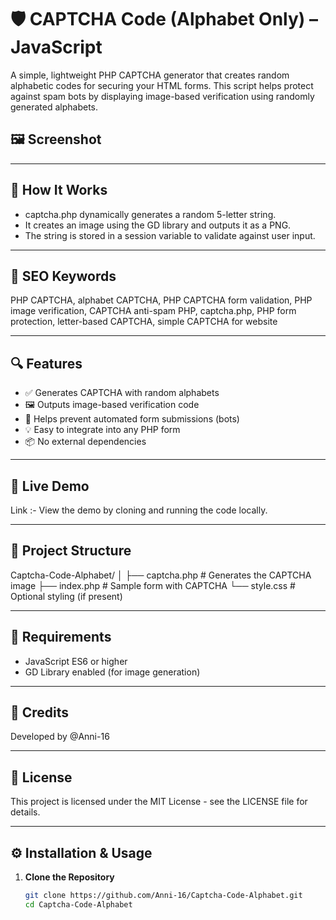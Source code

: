 # 🛡️ CAPTCHA Code (Alphabet Only) – JavaScript

A simple, lightweight PHP CAPTCHA generator that creates random alphabetic codes for securing your HTML forms. This script helps protect against spam bots by displaying image-based verification using randomly generated alphabets.

## 🖼️ Screenshot

---

## 🔐 How It Works

- captcha.php dynamically generates a random 5-letter string.
- It creates an image using the GD library and outputs it as a PNG.
- The string is stored in a session variable to validate against user input.

---

## 🧠 SEO Keywords

PHP CAPTCHA, alphabet CAPTCHA, PHP CAPTCHA form validation, PHP image verification, CAPTCHA anti-spam PHP, captcha.php, PHP form protection, letter-based CAPTCHA, simple CAPTCHA for website

---

## 🔍 Features

- ✅ Generates CAPTCHA with random alphabets
- 🖼️ Outputs image-based verification code
- 🔐 Helps prevent automated form submissions (bots)
- 💡 Easy to integrate into any PHP form
- 📦 No external dependencies

---

## 🚀 Live Demo
Link :- 
View the demo by cloning and running the code locally.

---

## 📁 Project Structure

Captcha-Code-Alphabet/
│
├── captcha.php # Generates the CAPTCHA image
├── index.php # Sample form with CAPTCHA
└── style.css # Optional styling (if present)

---

## 🧰 Requirements

- JavaScript ES6 or higher
- GD Library enabled (for image generation)

---

## 🙌 Credits
Developed by @Anni-16

---

## 📄 License
This project is licensed under the MIT License - see the LICENSE file for details.

---

## ⚙️ Installation & Usage

1. **Clone the Repository**
   ```bash
   git clone https://github.com/Anni-16/Captcha-Code-Alphabet.git
   cd Captcha-Code-Alphabet
